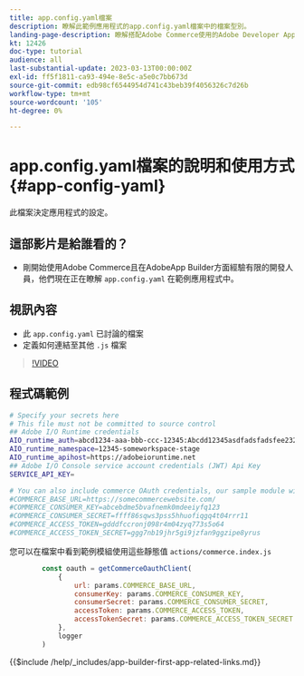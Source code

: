 ```yaml
---
title: app.config.yaml檔案
description: 瞭解此範例應用程式的app.config.yaml檔案中的檔案型別。
landing-page-description: 瞭解搭配Adobe Commerce使用的Adobe Developer App Builder以及app.config.yaml中的檔案型別。
kt: 12426
doc-type: tutorial
audience: all
last-substantial-update: 2023-03-13T00:00:00Z
exl-id: ff5f1811-ca93-494e-8e5c-a5e0c7bb673d
source-git-commit: edb98cf6544954d741c43beb39f4056326c7d26b
workflow-type: tm+mt
source-wordcount: '105'
ht-degree: 0%

---
```


# app.config.yaml檔案的說明和使用方式 {#app-config-yaml}

此檔案決定應用程式的設定。

## 這部影片是給誰看的？

* 剛開始使用Adobe Commerce且在AdobeApp Builder方面經驗有限的開發人員，他們現在正在瞭解 `app.config.yaml` 在範例應用程式中。

## 視訊內容

* 此 `app.config.yaml` 已討論的檔案
* 定義如何連結至其他 `.js` 檔案

>[!VIDEO](https://video.tv.adobe.com/v/3416592?quality=12&learn=on)

## 程式碼範例

```bash
# Specify your secrets here
# This file must not be committed to source control
## Adobe I/O Runtime credentials
AIO_runtime_auth=abcd1234-aaa-bbb-ccc-12345:Abcdd12345asdfadsfadsfee2323232323232
AIO_runtime_namespace=12345-someworkspace-stage
AIO_runtime_apihost=https://adobeioruntime.net
## Adobe I/O Console service account credentials (JWT) Api Key
SERVICE_API_KEY=

# You can also include commerce OAuth credentials, our sample module will use the following example credentials:
#COMMERCE_BASE_URL=https://somecommercewebsite.com/
#COMMERCE_CONSUMER_KEY=abcebdme5bvafnemk0mdeeiyfq123
#COMMERCE_CONSUMER_SECRET=ffff86sqws3pss5hhuofiqgq4t04rrr11
#COMMERCE_ACCESS_TOKEN=gdddfccronj098r4m04zyq773s5o64
#COMMERCE_ACCESS_TOKEN_SECRET=ggg7nb19jhr5gi9jzfan9ggzipe8yrus
```

您可以在檔案中看到範例模組使用這些靜態值 `actions/commerce.index.js`

```javascript
        const oauth = getCommerceOauthClient(
            {
                url: params.COMMERCE_BASE_URL,
                consumerKey: params.COMMERCE_CONSUMER_KEY,
                consumerSecret: params.COMMERCE_CONSUMER_SECRET,
                accessToken: params.COMMERCE_ACCESS_TOKEN,
                accessTokenSecret: params.COMMERCE_ACCESS_TOKEN_SECRET
            },
            logger
        )
```

{{$include /help/_includes/app-builder-first-app-related-links.md}}
